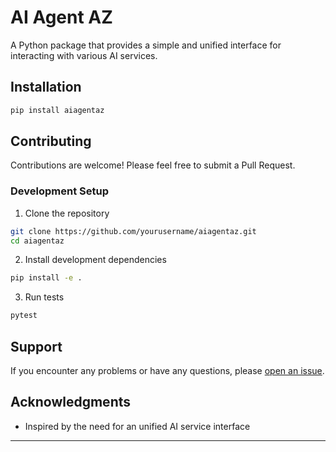 # AI Agent AZ

A Python package that provides a simple and unified interface for interacting with various AI services.

## Installation

```bash
pip install aiagentaz
```

## Contributing

Contributions are welcome! Please feel free to submit a Pull Request.

### Development Setup

1. Clone the repository
```bash
git clone https://github.com/yourusername/aiagentaz.git
cd aiagentaz
```

2. Install development dependencies
```bash
pip install -e .
```

3. Run tests
```bash
pytest
```

## Support

If you encounter any problems or have any questions, please [open an issue](https://github.com/tahseenadit/aiagentaz/issues).

## Acknowledgments

- Inspired by the need for an unified AI service interface

---
